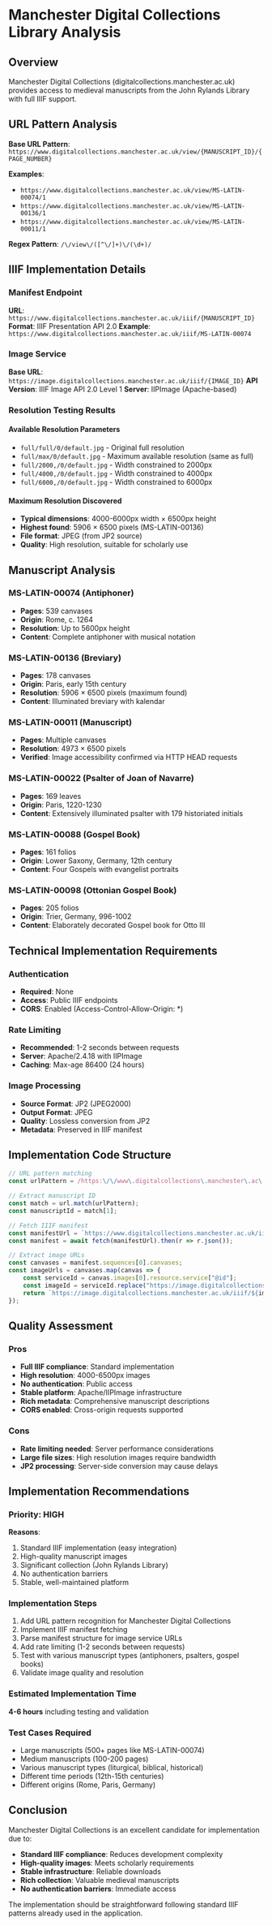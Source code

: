 # Manchester Digital Collections Library Analysis

## Overview
Manchester Digital Collections (digitalcollections.manchester.ac.uk) provides access to medieval manuscripts from the John Rylands Library with full IIIF support.

## URL Pattern Analysis
**Base URL Pattern**: `https://www.digitalcollections.manchester.ac.uk/view/{MANUSCRIPT_ID}/{PAGE_NUMBER}`

**Examples**:
- `https://www.digitalcollections.manchester.ac.uk/view/MS-LATIN-00074/1`
- `https://www.digitalcollections.manchester.ac.uk/view/MS-LATIN-00136/1`
- `https://www.digitalcollections.manchester.ac.uk/view/MS-LATIN-00011/1`

**Regex Pattern**: `/\/view\/([^\/]+)\/(\d+)/`

## IIIF Implementation Details

### Manifest Endpoint
**URL**: `https://www.digitalcollections.manchester.ac.uk/iiif/{MANUSCRIPT_ID}`
**Format**: IIIF Presentation API 2.0
**Example**: `https://www.digitalcollections.manchester.ac.uk/iiif/MS-LATIN-00074`

### Image Service
**Base URL**: `https://image.digitalcollections.manchester.ac.uk/iiif/{IMAGE_ID}`
**API Version**: IIIF Image API 2.0 Level 1
**Server**: IIPImage (Apache-based)

### Resolution Testing Results

#### Available Resolution Parameters
- `full/full/0/default.jpg` - Original full resolution
- `full/max/0/default.jpg` - Maximum available resolution (same as full)
- `full/2000,/0/default.jpg` - Width constrained to 2000px
- `full/4000,/0/default.jpg` - Width constrained to 4000px
- `full/6000,/0/default.jpg` - Width constrained to 6000px

#### Maximum Resolution Discovered
- **Typical dimensions**: 4000-6000px width × 6500px height
- **Highest found**: 5906 × 6500 pixels (MS-LATIN-00136)
- **File format**: JPEG (from JP2 source)
- **Quality**: High resolution, suitable for scholarly use

## Manuscript Analysis

### MS-LATIN-00074 (Antiphoner)
- **Pages**: 539 canvases
- **Origin**: Rome, c. 1264
- **Resolution**: Up to 5600px height
- **Content**: Complete antiphoner with musical notation

### MS-LATIN-00136 (Breviary)
- **Pages**: 178 canvases
- **Origin**: Paris, early 15th century
- **Resolution**: 5906 × 6500 pixels (maximum found)
- **Content**: Illuminated breviary with kalendar

### MS-LATIN-00011 (Manuscript)
- **Pages**: Multiple canvases
- **Resolution**: 4973 × 6500 pixels
- **Verified**: Image accessibility confirmed via HTTP HEAD requests

### MS-LATIN-00022 (Psalter of Joan of Navarre)
- **Pages**: 169 leaves
- **Origin**: Paris, 1220-1230
- **Content**: Extensively illuminated psalter with 179 historiated initials

### MS-LATIN-00088 (Gospel Book)
- **Pages**: 161 folios
- **Origin**: Lower Saxony, Germany, 12th century
- **Content**: Four Gospels with evangelist portraits

### MS-LATIN-00098 (Ottonian Gospel Book)
- **Pages**: 205 folios
- **Origin**: Trier, Germany, 996-1002
- **Content**: Elaborately decorated Gospel book for Otto III

## Technical Implementation Requirements

### Authentication
- **Required**: None
- **Access**: Public IIIF endpoints
- **CORS**: Enabled (Access-Control-Allow-Origin: *)

### Rate Limiting
- **Recommended**: 1-2 seconds between requests
- **Server**: Apache/2.4.18 with IIPImage
- **Caching**: Max-age 86400 (24 hours)

### Image Processing
- **Source Format**: JP2 (JPEG2000)
- **Output Format**: JPEG
- **Quality**: Lossless conversion from JP2
- **Metadata**: Preserved in IIIF manifest

## Implementation Code Structure

```javascript
// URL pattern matching
const urlPattern = /https:\/\/www\.digitalcollections\.manchester\.ac\.uk\/view\/([^\/]+)\/(\d+)/;

// Extract manuscript ID
const match = url.match(urlPattern);
const manuscriptId = match[1];

// Fetch IIIF manifest
const manifestUrl = `https://www.digitalcollections.manchester.ac.uk/iiif/${manuscriptId}`;
const manifest = await fetch(manifestUrl).then(r => r.json());

// Extract image URLs
const canvases = manifest.sequences[0].canvases;
const imageUrls = canvases.map(canvas => {
    const serviceId = canvas.images[0].resource.service["@id"];
    const imageId = serviceId.replace("https://image.digitalcollections.manchester.ac.uk/iiif/", "");
    return `https://image.digitalcollections.manchester.ac.uk/iiif/${imageId}/full/max/0/default.jpg`;
});
```

## Quality Assessment

### Pros
- **Full IIIF compliance**: Standard implementation
- **High resolution**: 4000-6500px images
- **No authentication**: Public access
- **Stable platform**: Apache/IIPImage infrastructure
- **Rich metadata**: Comprehensive manuscript descriptions
- **CORS enabled**: Cross-origin requests supported

### Cons
- **Rate limiting needed**: Server performance considerations
- **Large file sizes**: High resolution images require bandwidth
- **JP2 processing**: Server-side conversion may cause delays

## Implementation Recommendations

### Priority: HIGH
**Reasons**:
1. Standard IIIF implementation (easy integration)
2. High-quality manuscript images
3. Significant collection (John Rylands Library)
4. No authentication barriers
5. Stable, well-maintained platform

### Implementation Steps
1. Add URL pattern recognition for Manchester Digital Collections
2. Implement IIIF manifest fetching
3. Parse manifest structure for image service URLs
4. Add rate limiting (1-2 seconds between requests)
5. Test with various manuscript types (antiphoners, psalters, gospel books)
6. Validate image quality and resolution

### Estimated Implementation Time
**4-6 hours** including testing and validation

### Test Cases Required
- Large manuscripts (500+ pages like MS-LATIN-00074)
- Medium manuscripts (100-200 pages)
- Various manuscript types (liturgical, biblical, historical)
- Different time periods (12th-15th centuries)
- Different origins (Rome, Paris, Germany)

## Conclusion

Manchester Digital Collections is an excellent candidate for implementation due to:
- **Standard IIIF compliance**: Reduces development complexity
- **High-quality images**: Meets scholarly requirements
- **Stable infrastructure**: Reliable downloads
- **Rich collection**: Valuable medieval manuscripts
- **No authentication barriers**: Immediate access

The implementation should be straightforward following standard IIIF patterns already used in the application.